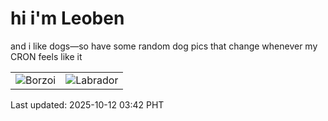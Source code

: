 # hi i'm Leoben

and i like dogs—so have some random dog pics that change whenever my CRON feels like it

|  |  |
|--------|----------|
| ![Borzoi](https://random-dog-vercel.vercel.app/api/random-borzoi?v=1760211763) | ![Labrador](https://random-dog-vercel.vercel.app/api/random-labrador?v=1760211763) |

Last updated: 2025-10-12 03:42 PHT
